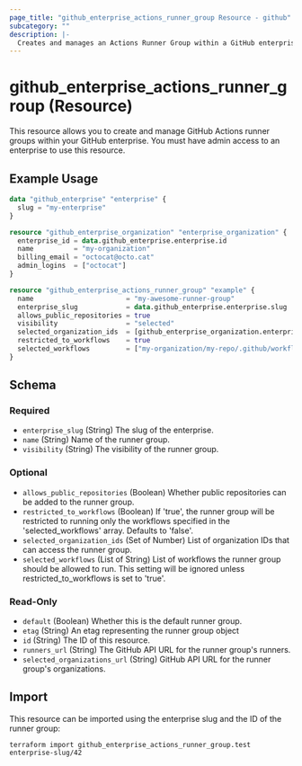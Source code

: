 ```yaml
---
page_title: "github_enterprise_actions_runner_group Resource - github"
subcategory: ""
description: |-
  Creates and manages an Actions Runner Group within a GitHub enterprise.
---
```


# github_enterprise_actions_runner_group (Resource)

This resource allows you to create and manage GitHub Actions runner groups within your GitHub enterprise. You must have admin access to an enterprise to use this resource.

## Example Usage

```terraform
data "github_enterprise" "enterprise" {
  slug = "my-enterprise"
}

resource "github_enterprise_organization" "enterprise_organization" {
  enterprise_id = data.github_enterprise.enterprise.id
  name          = "my-organization"
  billing_email = "octocat@octo.cat"
  admin_logins  = ["octocat"]
}

resource "github_enterprise_actions_runner_group" "example" {
  name                       = "my-awesome-runner-group"
  enterprise_slug            = data.github_enterprise.enterprise.slug
  allows_public_repositories = true
  visibility                 = "selected"
  selected_organization_ids  = [github_enterprise_organization.enterprise_organization.database_id]
  restricted_to_workflows    = true
  selected_workflows         = ["my-organization/my-repo/.github/workflows/cool-workflow.yaml@refs/tags/v1"]
}
```

<!-- schema generated by tfplugindocs -->
## Schema

### Required

- `enterprise_slug` (String) The slug of the enterprise.
- `name` (String) Name of the runner group.
- `visibility` (String) The visibility of the runner group.

### Optional

- `allows_public_repositories` (Boolean) Whether public repositories can be added to the runner group.
- `restricted_to_workflows` (Boolean) If 'true', the runner group will be restricted to running only the workflows specified in the 'selected_workflows' array. Defaults to 'false'.
- `selected_organization_ids` (Set of Number) List of organization IDs that can access the runner group.
- `selected_workflows` (List of String) List of workflows the runner group should be allowed to run. This setting will be ignored unless restricted_to_workflows is set to 'true'.

### Read-Only

- `default` (Boolean) Whether this is the default runner group.
- `etag` (String) An etag representing the runner group object
- `id` (String) The ID of this resource.
- `runners_url` (String) The GitHub API URL for the runner group's runners.
- `selected_organizations_url` (String) GitHub API URL for the runner group's organizations.

## Import

This resource can be imported using the enterprise slug and the ID of the runner group:

```shell
terraform import github_enterprise_actions_runner_group.test enterprise-slug/42
```
